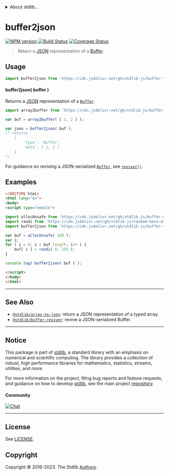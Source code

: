 <!--

@license Apache-2.0

Copyright (c) 2018 The Stdlib Authors.

Licensed under the Apache License, Version 2.0 (the "License");
you may not use this file except in compliance with the License.
You may obtain a copy of the License at

   http://www.apache.org/licenses/LICENSE-2.0

Unless required by applicable law or agreed to in writing, software
distributed under the License is distributed on an "AS IS" BASIS,
WITHOUT WARRANTIES OR CONDITIONS OF ANY KIND, either express or implied.
See the License for the specific language governing permissions and
limitations under the License.

-->


<details>
  <summary>
    About stdlib...
  </summary>
  <p>We believe in a future in which the web is a preferred environment for numerical computation. To help realize this future, we've built stdlib. stdlib is a standard library, with an emphasis on numerical and scientific computation, written in JavaScript (and C) for execution in browsers and in Node.js.</p>
  <p>The library is fully decomposable, being architected in such a way that you can swap out and mix and match APIs and functionality to cater to your exact preferences and use cases.</p>
  <p>When you use stdlib, you can be absolutely certain that you are using the most thorough, rigorous, well-written, studied, documented, tested, measured, and high-quality code out there.</p>
  <p>To join us in bringing numerical computing to the web, get started by checking us out on <a href="https://github.com/stdlib-js/stdlib">GitHub</a>, and please consider <a href="https://opencollective.com/stdlib">financially supporting stdlib</a>. We greatly appreciate your continued support!</p>
</details>

# buffer2json

[![NPM version][npm-image]][npm-url] [![Build Status][test-image]][test-url] [![Coverage Status][coverage-image]][coverage-url] <!-- [![dependencies][dependencies-image]][dependencies-url] -->

> Return a [JSON][json] representation of a [Buffer][@stdlib/buffer/ctor].

<!-- Section to include introductory text. Make sure to keep an empty line after the intro `section` element and another before the `/section` close. -->

<section class="intro">

</section>

<!-- /.intro -->

<!-- Package usage documentation. -->



<section class="usage">

## Usage

```javascript
import buffer2json from 'https://cdn.jsdelivr.net/gh/stdlib-js/buffer-to-json@v0.1.1-esm/index.mjs';
```

#### buffer2json( buffer )

Returns a [JSON][json] representation of a [`Buffer`][@stdlib/buffer/ctor].

```javascript
import array2buffer from 'https://cdn.jsdelivr.net/gh/stdlib-js/buffer-from-array@esm/index.mjs';

var buf = array2buffer( [ 1, 2 ] );

var json = buffer2json( buf );
/* returns
    {
        'type': 'Buffer',
        'data': [ 1, 2 ]
    }
*/
```

For guidance on reviving a JSON-serialized [`Buffer`][@stdlib/buffer/ctor], see [`reviver()`][@stdlib/buffer/reviver].

</section>

<!-- /.usage -->

<!-- Package usage notes. Make sure to keep an empty line after the `section` element and another before the `/section` close. -->

<section class="notes">

</section>

<!-- /.notes -->

<!-- Package usage examples. -->

<section class="examples">

## Examples

<!-- eslint no-undef: "error" -->

```html
<!DOCTYPE html>
<html lang="en">
<body>
<script type="module">

import allocUnsafe from 'https://cdn.jsdelivr.net/gh/stdlib-js/buffer-alloc-unsafe@esm/index.mjs';
import randi from 'https://cdn.jsdelivr.net/gh/stdlib-js/random-base-discrete-uniform@esm/index.mjs';
import buffer2json from 'https://cdn.jsdelivr.net/gh/stdlib-js/buffer-to-json@v0.1.1-esm/index.mjs';

var buf = allocUnsafe( 100 );
var i;
for ( i = 0; i < buf.length; i++ ) {
    buf[ i ] = randi( 0, 255 );
}

console.log( buffer2json( buf ) );

</script>
</body>
</html>
```

</section>

<!-- /.examples -->

<!-- Section to include cited references. If references are included, add a horizontal rule *before* the section. Make sure to keep an empty line after the `section` element and another before the `/section` close. -->

<section class="references">

</section>

<!-- /.references -->

<!-- Section for related `stdlib` packages. Do not manually edit this section, as it is automatically populated. -->

<section class="related">

* * *

## See Also

-   <span class="package-name">[`@stdlib/array-to-json`][@stdlib/array/to-json]</span><span class="delimiter">: </span><span class="description">return a JSON representation of a typed array.</span>
-   <span class="package-name">[`@stdlib/buffer-reviver`][@stdlib/buffer/reviver]</span><span class="delimiter">: </span><span class="description">revive a JSON-serialized Buffer.</span>

</section>

<!-- /.related -->

<!-- Section for all links. Make sure to keep an empty line after the `section` element and another before the `/section` close. -->


<section class="main-repo" >

* * *

## Notice

This package is part of [stdlib][stdlib], a standard library with an emphasis on numerical and scientific computing. The library provides a collection of robust, high performance libraries for mathematics, statistics, streams, utilities, and more.

For more information on the project, filing bug reports and feature requests, and guidance on how to develop [stdlib][stdlib], see the main project [repository][stdlib].

#### Community

[![Chat][chat-image]][chat-url]

---

## License

See [LICENSE][stdlib-license].


## Copyright

Copyright &copy; 2016-2023. The Stdlib [Authors][stdlib-authors].

</section>

<!-- /.stdlib -->

<!-- Section for all links. Make sure to keep an empty line after the `section` element and another before the `/section` close. -->

<section class="links">

[npm-image]: http://img.shields.io/npm/v/@stdlib/buffer-to-json.svg
[npm-url]: https://npmjs.org/package/@stdlib/buffer-to-json

[test-image]: https://github.com/stdlib-js/buffer-to-json/actions/workflows/test.yml/badge.svg?branch=v0.1.1
[test-url]: https://github.com/stdlib-js/buffer-to-json/actions/workflows/test.yml?query=branch:v0.1.1

[coverage-image]: https://img.shields.io/codecov/c/github/stdlib-js/buffer-to-json/main.svg
[coverage-url]: https://codecov.io/github/stdlib-js/buffer-to-json?branch=main

<!--

[dependencies-image]: https://img.shields.io/david/stdlib-js/buffer-to-json.svg
[dependencies-url]: https://david-dm.org/stdlib-js/buffer-to-json/main

-->

[chat-image]: https://img.shields.io/gitter/room/stdlib-js/stdlib.svg
[chat-url]: https://app.gitter.im/#/room/#stdlib-js_stdlib:gitter.im

[stdlib]: https://github.com/stdlib-js/stdlib

[stdlib-authors]: https://github.com/stdlib-js/stdlib/graphs/contributors

[umd]: https://github.com/umdjs/umd
[es-module]: https://developer.mozilla.org/en-US/docs/Web/JavaScript/Guide/Modules

[deno-url]: https://github.com/stdlib-js/buffer-to-json/tree/deno
[umd-url]: https://github.com/stdlib-js/buffer-to-json/tree/umd
[esm-url]: https://github.com/stdlib-js/buffer-to-json/tree/esm
[branches-url]: https://github.com/stdlib-js/buffer-to-json/blob/main/branches.md

[stdlib-license]: https://raw.githubusercontent.com/stdlib-js/buffer-to-json/main/LICENSE

[json]: http://www.json.org/

[@stdlib/buffer/ctor]: https://github.com/stdlib-js/buffer-ctor/tree/esm

<!-- <related-links> -->

[@stdlib/array/to-json]: https://github.com/stdlib-js/array-to-json/tree/esm

[@stdlib/buffer/reviver]: https://github.com/stdlib-js/buffer-reviver/tree/esm

<!-- </related-links> -->

</section>

<!-- /.links -->
